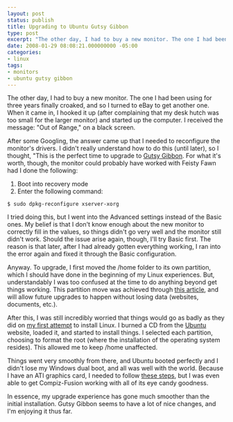 ```yaml
---
layout: post
status: publish
title: Upgrading to Ubuntu Gutsy Gibbon
type: post
excerpt: "The other day, I had to buy a new monitor. The one I had been using for three years finally croaked, and so I turned to eBay to get another one. When it came in, I hooked it up (after complaining that my desk hutch was too small for the larger monitor) and started up the computer. I received the message: \"Out of Range,\" on a black screen."
date: 2008-01-29 08:08:21.000000000 -05:00
categories:
- linux
tags:
- monitors
- ubuntu gutsy gibbon
---
```

The other day, I had to buy a new monitor. The one I had been using for three years finally croaked, and so I turned to eBay to get another one. When it came in, I hooked it up (after complaining that my desk hutch was too small for the larger monitor) and started up the computer. I received the message: "Out of Range," on a black screen.

After some Googling, the answer came up that I needed to reconfigure the monitor's drivers. I didn't really understand how to do this (until later), so I thought, "This is the perfect time to upgrade to <a href="https://wiki.ubuntu.com/GutsyGibbon">Gutsy Gibbon</a>. For what it's worth, though, the monitor could probably have worked with Feisty Fawn had I done the following:
<ol>
	<li>Boot into recovery mode</li>
	<li>Enter the following command:</li>
</ol>
<code>$ sudo dpkg-reconfigure xserver-xorg</code>

I tried doing this, but I went into the Advanced settings instead of the Basic ones. My belief is that I don't know enough about the new monitor to correctly fill in the values, so things didn't go very well and the monitor still didn't work. Should the issue arise again, though, I'll try Basic first. The reason is that later, after I had already gotten everything working, I ran into the error again and fixed it through the Basic configuration.

Anyway. To upgrade, I first moved the /home folder to its own partition, which I should have done in the beginning of my Linux experiences. But, understandably I was too confused at the time to do anything beyond get things working. This partition move was achieved through <a href="http://www.psychocats.net/ubuntu/separatehome">this article</a>, and will allow future upgrades to happen without losing data (websites, documents, etc.).

After this, I was still incredibly worried that things would go as badly as they did on <a href="http://jonathanstegall.com/2007/07/30/ubuntu-dual-boot-woes/">my first attempt</a> to install Linux. I burned a CD from the <a href="http://ubuntu.com/">Ubuntu</a> website, loaded it, and started to install things. I selected each partition, choosing to format the root (where the installation of the operating system resides). This allowed me to keep /home unaffected.

Things went very smoothly from there, and Ubuntu booted perfectly and I didn't lose my Windows dual boot, and all was well with the world. Because I have an ATI graphics card, I needed to follow <a href="http://ubuntuforums.org/showthread.php?t=576624&amp;page=8">these steps</a>, but I was even able to get Compiz-Fusion working with all of its eye candy goodness.

In essence, my upgrade experience has gone much smoother than the initial installation. Gutsy Gibbon seems to have a lot of nice changes, and I'm enjoying it thus far.

